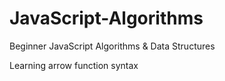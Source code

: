 # JavaScript-Algorithms
Beginner JavaScript Algorithms & Data Structures

Learning arrow function syntax 
